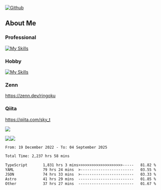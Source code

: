 [![Github](https://img.shields.io/github/followers/skyt-a?label=Follow&style=social)](https://github.com/skyt-a)

## About Me
### Professional
[![My Skills](https://skillicons.dev/icons?i=react,ts,js,nodejs,java,graphql,firebase,githubactions&theme=light)](https://skillicons.dev)
### Hobby
[![My Skills](https://skillicons.dev/icons?i=unity,rust,py&theme=light)](https://skillicons.dev)

### Zenn
https://zenn.dev/ringoku
### Qiita
https://qiita.com/sky_t


![](https://github-profile-summary-cards.vercel.app/api/cards/profile-details?username=skyt-a&theme=default)

![](https://github-profile-summary-cards.vercel.app/api/cards/repos-per-language?username=skyt-a&theme=default)![](https://github-profile-summary-cards.vercel.app/api/cards/stats?username=RinGoku&theme=default)

<!--START_SECTION:waka-->

```txt
From: 19 December 2022 - To: 04 September 2025

Total Time: 2,237 hrs 58 mins

TypeScript       1,831 hrs 3 mins>>>>>>>>>>>>>>>>>>>>-----   81.82 %
YAML             79 hrs 24 mins  >------------------------   03.55 %
JSON             74 hrs 33 mins  >------------------------   03.33 %
Astro            41 hrs 29 mins  -------------------------   01.85 %
Other            37 hrs 27 mins  -------------------------   01.67 %
```

<!--END_SECTION:waka-->
